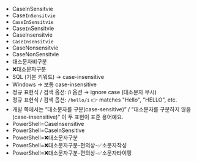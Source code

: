 - CaseInSensitvie
- Case`InSensitvie`
- `CaseInSensitvie`
- Case`In`Sensitvie
- CaseInsensitvie
- `CaseInsensitvie`
- CaseNonsensitvie
- CaseNonSensitvie
- 대소문자비구분
- ❌대소문자구분
- SQL (기본 키워드) → case-insensitive
- Windows → 보통 case-insensitive
- 정규 표현식 / 검색 옵션: /i 옵션 → ignore case (대소문자 무시)
- 정규 표현식 / 검색 옵션:  `/hello/i` 👉 matches "Hello", "HELLO", etc.
- 개발 쪽에서는 “대소문자를 구분(case-sensitive)” / “대소문자를 구분하지 않음(case-insensitive)” 이 두 표현이 표준 용어예요.
- PowerShell=CaseInsensitive
- PowerShell=CaseInSensitive
- PowerShell=❌대소문자구분
- PowerShell=❌대소문자구분-편의상-✅소문자작성
- PowerShell=❌대소문자구분-편의상-✅소문자타이핑